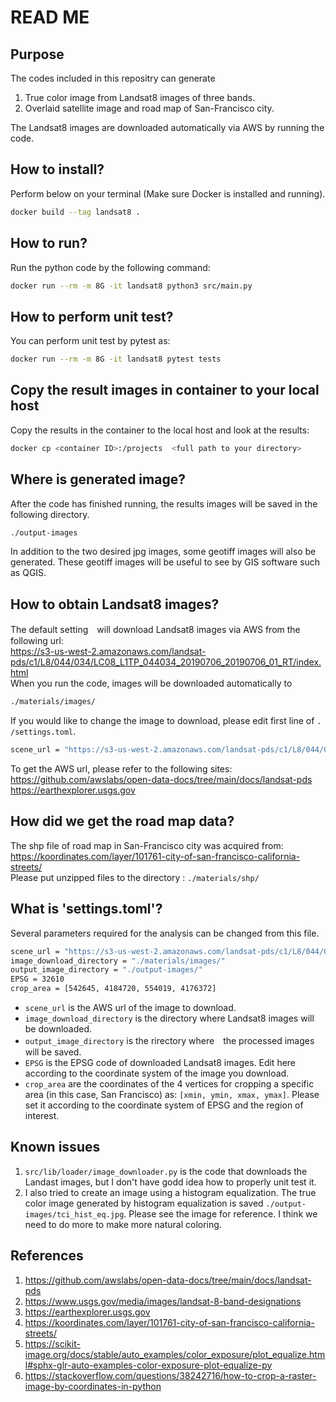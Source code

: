 # READ ME

## Purpose
The codes included in this repositry can generate
1. True color image from Landsat8 images of three bands.
1. Overlaid satellite image and road map of San-Francisco city.

The Landsat8 images are downloaded automatically via AWS by running the code.

## How to install?
Perform below on your terminal (Make sure Docker is installed and running).
```bash
docker build --tag landsat8 .
```

## How to run?
Run the python code by the following command:
```bash
docker run --rm -m 8G -it landsat8 python3 src/main.py
```


## How to perform unit test?
You can perform unit test by pytest as:
```bash
docker run --rm -m 8G -it landsat8 pytest tests
```

## Copy the result images in container to your local host
Copy the results in the container to the local host and look at the results:
```bash
docker cp <container ID>:/projects  <full path to your directory>
```


## Where is generated image?
After the code has finished running, the results images will be saved in the following directory.
```bash
./output-images
```
In addition to the two desired jpg images, some geotiff images will also be generated.
These geotiff images will be useful to see by GIS software such as QGIS.



## How to obtain Landsat8 images?
The default setting　will download Landsat8 images via AWS from the following url:  
https://s3-us-west-2.amazonaws.com/landsat-pds/c1/L8/044/034/LC08_L1TP_044034_20190706_20190706_01_RT/index.html  
When you run the code, images will be downloaded automatically to 
```bash
./materials/images/
```
If you would like to change the image to download, please edit first line of `. /settings.toml`.
```bash
scene_url = "https://s3-us-west-2.amazonaws.com/landsat-pds/c1/L8/044/034/LC08_L1TP_044034_20190706_20190706_01_RT/index.html"
```
To get the AWS url, please refer to the following sites:  
https://github.com/awslabs/open-data-docs/tree/main/docs/landsat-pds
https://earthexplorer.usgs.gov

## How did we get the road map data?
The shp file of road map in San-Francisco city was acquired from:  
https://koordinates.com/layer/101761-city-of-san-francisco-california-streets/  
Please put unzipped files to the directory : `./materials/shp/`

## What is 'settings.toml'?
Several parameters required for the analysis can be changed from this file.
```bash
scene_url = "https://s3-us-west-2.amazonaws.com/landsat-pds/c1/L8/044/034/LC08_L1TP_044034_20190706_20190706_01_RT/index.html"
image_download_directory = "./materials/images/"
output_image_directory = "./output-images/"
EPSG = 32610
crop_area = [542645, 4184720, 554019, 4176372]
```
- `scene_url` is the AWS url of the image to download.
- `image_download_directory` is the directory where Landsat8 images will be downloaded.
- `output_image_directory` is the rirectory where　the processed images will be saved.
- `EPSG` is the EPSG code of downloaded Landsat8 images. Edit here according to the coordinate system of the image you download.
- `crop_area` are the coordinates of the 4 vertices for cropping a specific area (in this case, San Francisco) as: `[xmin, ymin, xmax, ymax]`. Please set it according to the coordinate system of EPSG and the region of interest.

## Known issues
1. `src/lib/loader/image_downloader.py` is the code that downloads the Landast images, but I don't have godd idea how to properly unit test it.
1. I also tried to create an image using a histogram equalization.
The true color image generated by histogram equalization is saved `./output-images/tci_hist_eq.jpg`. Please see the image for reference.
I think we need to do more to make more natural coloring.

## References
1.  https://github.com/awslabs/open-data-docs/tree/main/docs/landsat-pds
1. https://www.usgs.gov/media/images/landsat-8-band-designations
1. https://earthexplorer.usgs.gov
1. https://koordinates.com/layer/101761-city-of-san-francisco-california-streets/
1. https://scikit-image.org/docs/stable/auto_examples/color_exposure/plot_equalize.html#sphx-glr-auto-examples-color-exposure-plot-equalize-py
1. https://stackoverflow.com/questions/38242716/how-to-crop-a-raster-image-by-coordinates-in-python
